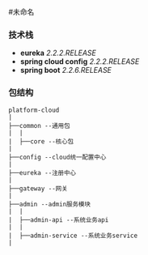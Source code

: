 #未命名

### 技术栈 
* **eureka** *2.2.2.RELEASE*
* **spring cloud config** *2.2.2.RELEASE*
* **spring boot**  *2.2.6.RELEASE*

### 包结构

```
platform-cloud
|
├──common --通用包
|  |
|  ├──core --核心包
|
├──config --cloud统一配置中心
|
├──eureka --注册中心
|
├──gateway --网关
|
├──admin --admin服务模块
|  |
|  ├──admin-api --系统业务api
|  |
|  ├──admin-service --系统业务service
|


```
